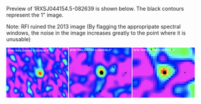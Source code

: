 Preview of 1RXSJ044154.5-082639 is shown below. The black contours represent the 1" image. 

Note: RFI ruined the 2013 image (By flagging the appropripate spectral windows, the noise in the image increases greatly to the point where it is unusable)

![1RXSJ044154.5-082639](1RXSJ044154.5-082639.png "1RXSJ044154.5-082639-2018")
